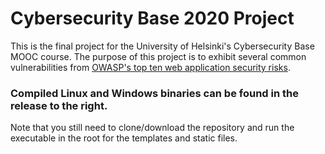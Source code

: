 # Cybersecurity Base 2020 Project

This is the final project for the University of Helsinki's Cybersecurity Base MOOC course. The purpose of this project is to exhibit several common vulnerabilities from [OWASP's top ten web application security risks](https://owasp.org/www-project-top-ten/).

### Compiled Linux and Windows binaries can be found in the release to the right.
Note that you still need to clone/download the repository and run the executable in the root for the templates and static files.
